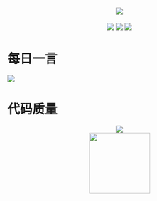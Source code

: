 <!-- 添加SVG动态文字 -->
<h1 align="center">
  <a href="Https://hanbaobei.github.io/">
    <img src="https://readme-typing-svg.herokuapp.com/?lines=Hello%2C%20World!;寒寒祝您今天愉快!&center=true&size=27">
  </a>
</h1>
<!-- 添加语言图标 -->
<div align="center">
	<span>
		<img  src="https://img.shields.io/badge/-HTML5-E34F26?style=flat-square&logo=html5&logoColor=white" />
		<img  src="https://img.shields.io/badge/-CSS3-1572B6?style=flat-square&logo=css3" />
		<img  src="https://img.shields.io/badge/-JavaScript-oringe?style=flat-square&logo=javascript" />
	</span>
</div>

# 每日一言

<!-- 随机名人名言 -->
<img src="https://quotes-github-readme.vercel.app/api?type=horizontal&theme=light" />

# 代码质量

<!-- 编码数据统计图  -->

<div align="center">
    <img  src="https://github-readme-stats-git-masterrstaa-rickstaa.vercel.app/api/top-langs/?username=Hanbaobei&hide_title=true&hide_border=true&layout=compact&langs_count=6&text_color=000&icon_color=fff&bg_color=0,52fa5a,4dfcff,c64dff&theme=graywhite" />
</div>

<div align="center">
    <img height="137px" src="https://github-readme-stats-git-masterrstaa-rickstaa.vercel.app/api?username=Hanbaobei&hide_title=true&hide_border=true&show_icons=trueline_height=21&text_color=000&icon_color=000&bg_color=0,ea6161,ffc64d,fffc4d,52fa5a&theme=graywhite" />
</div>

<!-- ![寒寒's Most used languages](https://github-readme-stats-git-masterrstaa-rickstaa.vercel.app/api/top-langs/?username=Hanbaobei&layout=compact&hide_border=true&langs_count=10)

[![寒寒's GitHub stats](https://github-readme-stats-git-masterrstaa-rickstaa.vercel.app/api?username=Hanbaobei)](https://github.com/anuraghazra/github-readme-stats)
 -->
